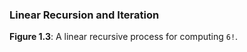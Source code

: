 ### Linear Recursion and Iteration



**Figure 1.3**:  A linear recursive process for computing ``6!``.